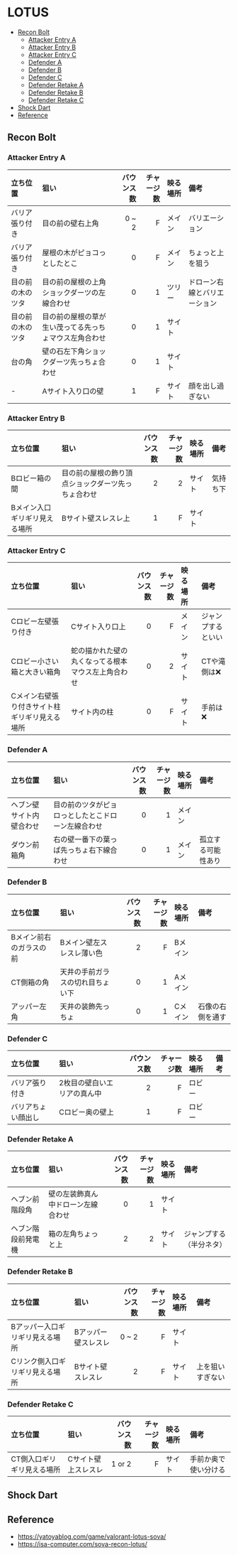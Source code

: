 # LOTUS <!-- omit in toc -->

* [Recon Bolt](#recon-bolt)
  * [Attacker Entry A](#attacker-entry-a)
  * [Attacker Entry B](#attacker-entry-b)
  * [Attacker Entry C](#attacker-entry-c)
  * [Defender A](#defender-a)
  * [Defender B](#defender-b)
  * [Defender C](#defender-c)
  * [Defender Retake A](#defender-retake-a)
  * [Defender Retake B](#defender-retake-b)
  * [Defender Retake C](#defender-retake-c)
* [Shock Dart](#shock-dart)
* [Reference](#reference)

## Recon Bolt

### Attacker Entry A

| 立ち位置         | 狙い                                                   | バウンス数 | チャージ数 | 映る場所 | 備考                         |
| :--------------- | :----------------------------------------------------- | ---------: | ---------: | :------- | :--------------------------- |
| バリア張り付き   | 目の前の壁右上角                                       |      0 ~ 2 |          F | メイン   | バリエーション               |
| バリア張り付き   | 屋根の木がピョコっとしたとこ                           |          0 |          F | メイン   | ちょっと上を狙う             |
| 目の前の木のツタ | 目の前の屋根の上角ショックダーツの左線合わせ           |          0 |          1 | ツリー   | ドローン右線とバリエーション |
| 目の前の木のツタ | 目の前の屋根の草が生い茂ってる先っちょマウス左角合わせ |          0 |          1 | サイト   |                              |
| 台の角           | 壁の石左下角ショックダーツ先っちょ合わせ               |          0 |          1 | サイト   |                              |
| -                | Aサイト入り口の壁                                      |          1 |          F | サイト   | 顔を出し過ぎない             |

### Attacker Entry B

| 立ち位置                      | 狙い                                               | バウンス数 | チャージ数 | 映る場所 | 備考     |
| :---------------------------- | :------------------------------------------------- | ---------: | ---------: | :------- | :------- |
| Bロビー箱の間                 | 目の前の屋根の飾り頂点ショックダーツ先っちょ合わせ |          2 |          2 | サイト   | 気持ち下 |
| Bメイン入口ギリギリ見える場所 | Bサイト壁スレスレ上                                |          1 |          F | サイト   |          |

### Attacker Entry C

| 立ち位置                                      | 狙い                                               | バウンス数 | チャージ数 | 映る場所 | 備考               |
| :-------------------------------------------- | :------------------------------------------------- | ---------: | ---------: | :------- | :----------------- |
| Cロビー左壁張り付き                           | Cサイト入り口上                                    |          0 |          F | メイン   | ジャンプするといい |
| Cロビー小さい箱と大きい箱角                   | 蛇の描かれた壁の丸くなってる根本マウス左上角合わせ |          0 |          2 | サイト   | CTや滝側は❌        |
| Cメイン右壁張り付きサイト柱ギリギリ見える場所 | サイト内の柱                                       |          0 |          F | サイト   | 手前は❌            |

### Defender A

| 立ち位置                 | 狙い                                               | バウンス数 | チャージ数 | 映る場所 | 備考               |
| :----------------------- | :------------------------------------------------- | ---------: | ---------: | :------- | :----------------- |
| ヘブン壁サイト内壁合わせ | 目の前のツタがピョロっとしたとこドローン左線合わせ |          0 |          1 | メイン   |                    |
| ダウン前箱角             | 右の壁一番下の葉っぱ先っちょ右下線合わせ           |          0 |          1 | メイン   | 孤立する可能性あり |

### Defender B

| 立ち位置                | 狙い                             | バウンス数 | チャージ数 | 映る場所 | 備考             |
| :---------------------- | :------------------------------- | ---------: | ---------: | :------- | :--------------- |
| Bメイン前右のガラスの前 | Bメイン壁左スレスレ薄い色        |          2 |          F | Bメイン  |                  |
| CT側箱の角              | 天井の手前ガラスの切れ目ちょい下 |          0 |          1 | Aメイン  |                  |
| アッパー左角            | 天井の装飾先っちょ               |          0 |          1 | Cメイン  | 石像の右側を通す |

### Defender C

| 立ち位置           | 狙い                        | バウンス数 | チャージ数 | 映る場所 | 備考 |
| :----------------- | :-------------------------- | ---------: | ---------: | :------- | :--- |
| バリア張り付き     | 2枚目の壁白いエリアの真ん中 |          2 |          F | ロビー   |      |
| バリアちょい顔出し | Cロビー奥の壁上             |          1 |          F | ロビー   |      |

### Defender Retake A

| 立ち位置           | 狙い                               | バウンス数 | チャージ数 | 映る場所 | 備考                     |
| :----------------- | :--------------------------------- | ---------: | ---------: | :------- | :----------------------- |
| ヘブン前階段角     | 壁の左装飾真ん中ドローン左線合わせ |          0 |          1 | サイト   |                          |
| ヘブン階段前発電機 | 箱の左角ちょっと上                 |          2 |          2 | サイト   | ジャンプする（半分ネタ） |

### Defender Retake B

| 立ち位置                        | 狙い                | バウンス数 | チャージ数 | 映る場所 | 備考             |
| :------------------------------ | :------------------ | ---------: | ---------: | :------- | :--------------- |
| Bアッパー入口ギリギリ見える場所 | Bアッパー壁スレスレ |      0 ~ 2 |          F | サイト   |                  |
| Cリンク側入口ギリギリ見える場所 | Bサイト壁スレスレ   |          2 |          F | サイト   | 上を狙いすぎない |

### Defender Retake C

| 立ち位置                   | 狙い                | バウンス数 | チャージ数 | 映る場所 | 備考                 |
| :------------------------- | :------------------ | ---------: | ---------: | :------- | :------------------- |
| CT側入口ギリギリ見える場所 | Cサイト壁上スレスレ |     1 or 2 |          F | サイト   | 手前か奥で使い分ける |

## Shock Dart

## Reference

* <https://yatoyablog.com/game/valorant-lotus-sova/>
* <https://isa-computer.com/sova-recon-lotus/>
